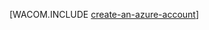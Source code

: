 <properties title="Create an Azure account" pageTitle="Create an Azure account" description="Create an account" authors="waltpo" manager="bjsmith" editor="mollybos"  videoId="" scriptId="" />

[WACOM.INCLUDE [create-an-azure-account](../includes/create-an-azure-account.md)]
